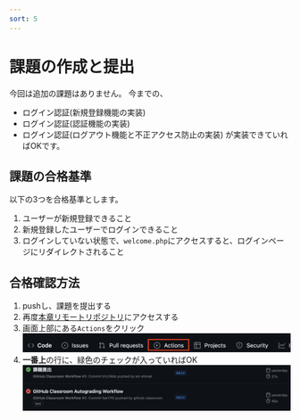 ```yaml
---
sort: 5
---
```


# 課題の作成と提出

今回は追加の課題はありません。
今までの、

- ログイン認証(新規登録機能の実装)
- ログイン認証(認証機能の実装)
- ログイン認証(ログアウト機能と不正アクセス防止の実装)
が実装できていればOKです。

## 課題の合格基準

以下の3つを合格基準とします。

1. ユーザーが新規登録できること
2. 新規登録したユーザーでログインできること
3. ログインしていない状態で、`welcome.php`にアクセスすると、ログインページにリダイレクトされること

## 合格確認方法

1. pushし、課題を提出する
2. 再度[本章リモートリポジトリ](https://classroom.github.com/a/Pztdnk0D)にアクセスする<br>
3. 画面上部にある`Actions`をクリック<br>
![](./images/acions.png)
1. **一番上**の行に、緑色のチェックが入っていればOK<br>
![](./images/pass.png)
